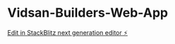 # Vidsan-Builders-Web-App

[Edit in StackBlitz next generation editor ⚡️](https://stackblitz.com/~/github.com/cvidal23/Vidsan-Builders-Web-App)